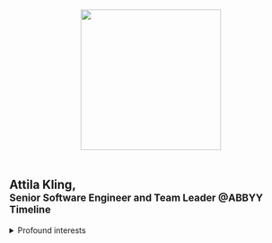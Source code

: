 <p align="center"><img width="250" vspace="20" src="https://blush.ly/9qXdfQcwU/p"></p>


## Attila Kling, <br /><sup>Senior Software Engineer and Team Leader @ABBYY Timeline</sup>

<details>
    <summary>Profound interests</summary>
    <ul>
      <li>Authentication</li>
      <li>Authorization</li>
      <li>Web-application security</li>
    </ul>
</details>

<!--
**jim-y/jim-y** is a ✨ _special_ ✨ repository because its `README.md` (this file) appears on your GitHub profile.

Here are some ideas to get you started:

- 🔭 I’m currently working on ...
- 🌱 I’m currently learning ...
- 👯 I’m looking to collaborate on ...
- 🤔 I’m looking for help with ...
- 💬 Ask me about ...
- 📫 How to reach me: ...
- 😄 Pronouns: ...
- ⚡ Fun fact: ...
-->
